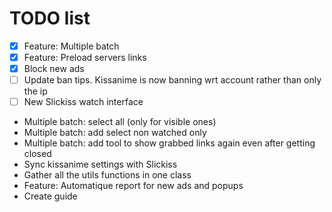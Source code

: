 # TODO list
 - [x] Feature: Multiple batch
 - [x] Feature: Preload servers links
 - [x] Block new ads
 - [ ] Update ban tips. Kissanime is now banning wrt account rather than only the ip
 - [ ] New Slickiss watch interface
 - Multiple batch: select all (only for visible ones)
 - Multiple batch: add select non watched only
 - Multiple batch: add tool to show grabbed links again even after getting closed
 - Sync kissanime settings with Slickiss
 - Gather all the utils functions in one class
 - Feature: Automatique report for new ads and popups
 - Create guide